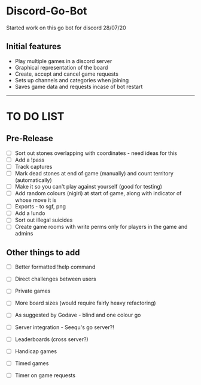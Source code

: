 # Discord-Go-Bot

Started work on this go bot for discord 28/07/20

## Initial features 
* Play multiple games in a discord server
* Graphical representation of the board
* Create, accept and cancel game requests
* Sets up channels and categories when joining
* Saves game data and requests incase of bot restart
---
# TO DO LIST
## Pre-Release
- [ ] Sort out stones overlapping with coordinates - need ideas for this
- [ ] Add a !pass
- [ ] Track captures
- [ ] Mark dead stones at end of game (manually) and count territory (automatically)
- [ ] Make it so you can't play against yourself (good for testing)
- [ ] Add random colours (nigiri) at start of game, along with indicator of whose move it is
- [ ] Exports - to sgf, png
- [ ] Add a !undo
- [ ] Sort out illegal suicides
- [ ] Create game rooms with write perms only for players in the game and admins
## Other things to add
- [ ] Better formatted !help command
- [ ] Direct challenges between users
- [ ] Private games
- [ ] More board sizes (would require fairly heavy refactoring)
- [ ] As suggested by Godave - blind and one colour go
- [ ] Server integration - Seequ's go server?!
- [ ] Leaderboards (cross server?)
- [ ] Handicap games
- [ ] Timed games
- [ ] Timer on game requests

